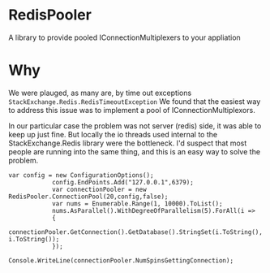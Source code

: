 # RedisPooler
A library to provide pooled IConnectionMultiplexers to your appliation

# Why
We were plauged, as many are, by time out exceptions `StackExchange.Redis.RedisTimeoutException` 
We found that the easiest way to address this issue was to implement a pool of IConnectionMultiplexors.

In our particular case the problem was not server (redis) side, it was able to keep up just fine. But locally the io threads used internal to the StackExchange.Redis library were the bottleneck. I'd suspect that most people are running into the same thing, and this is an easy way to solve the problem.

```
var config = new ConfigurationOptions();
            config.EndPoints.Add("127.0.0.1",6379);
            var connectionPooler = new RedisPooler.ConnectionPool(20,config,false);
            var nums = Enumerable.Range(1, 10000).ToList();
            nums.AsParallel().WithDegreeOfParallelism(5).ForAll(i =>
            {
                connectionPooler.GetConnection().GetDatabase().StringSet(i.ToString(), i.ToString());
            });
            Console.WriteLine(connectionPooler.NumSpinsGettingConnection);
```
